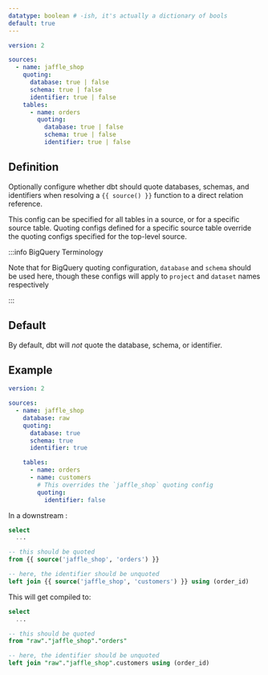 ```yaml
---
datatype: boolean # -ish, it's actually a dictionary of bools
default: true
---
```

<File name='models/<filename>.yml'>

```yml
version: 2

sources:
  - name: jaffle_shop
    quoting:
      database: true | false
      schema: true | false
      identifier: true | false
    tables:
      - name: orders
        quoting:
          database: true | false
          schema: true | false
          identifier: true | false

```

</File>

## Definition
Optionally configure whether dbt should quote databases, schemas, and identifiers when resolving a `{{ source() }}` function to a direct relation reference.

This config can be specified for all tables in a source, or for a specific source table. Quoting configs defined for a specific source table override the quoting configs specified for the top-level source.

:::info BigQuery Terminology

Note that for BigQuery quoting configuration, `database` and `schema` should be used here, though these configs will apply to `project` and `dataset` names respectively

:::


## Default

By default, dbt will _not_ quote the database, schema, or identifier.

## Example

<File name='models/<filename>.yml'>

```yaml
version: 2

sources:
  - name: jaffle_shop
    database: raw
    quoting:
      database: true
      schema: true
      identifier: true

    tables:
      - name: orders
      - name: customers
        # This overrides the `jaffle_shop` quoting config
        quoting:
          identifier: false


```

</File>

In a downstream <Term id="model" />:

<File name='models/<filename>.yml'>

```sql
select
  ...

-- this should be quoted
from {{ source('jaffle_shop', 'orders') }}

-- here, the identifier should be unquoted
left join {{ source('jaffle_shop', 'customers') }} using (order_id)

```

</File>


This will get compiled to:

```sql
select
  ...

-- this should be quoted
from "raw"."jaffle_shop"."orders"

-- here, the identifier should be unquoted
left join "raw"."jaffle_shop".customers using (order_id)

```
